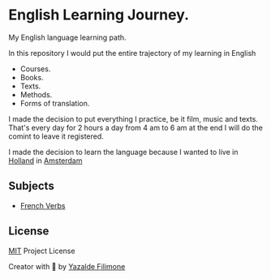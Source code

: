 # English Learning Journey.

My English language learning path.

In this repository I would put the entire trajectory of my learning in English

- Courses.
- Books.
- Texts.
- Methods.
- Forms of translation.

I made the decision to put everything I practice, be it film, music and texts.
That's every day for 2 hours a day from 4 am to 6 am at the end I will do the comint to leave it registered.

I made the decision to learn the language because I wanted to live in [Holland](https://en.wikipedia.org/wiki/Holland)  in [Amsterdam](https://en.wikipedia.org/wiki/Amsterdam)

## Subjects
- [French Verbs](https://github.com/yazaldefilimonepinto/english-learning-journey/blob/main/LICENSE)

## License

[MIT](https://github.com/yazaldefilimonepinto/english-learning-journey/blob/main/LICENSE) Project License

Creator with 💙 by [Yazalde Filimone](www.linkedin.com/in/yazalde-filimone)
